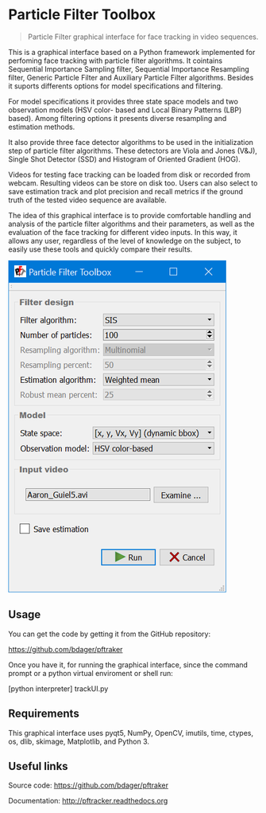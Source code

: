 # Particle Filter Toolbox
> Particle Filter graphical interface for face tracking in video 
sequences.

This is a graphical interface based on a Python framework implemented for 
perfoming face tracking with particle filter algorithms. It cointains 
Sequential Importance Sampling filter, Sequential Importance Resampling 
filter, Generic Particle Filter and Auxiliary Particle Filter algorithms. 
Besides it suports differents options for model specifications and filtering.

For model specifications it provides three state space models and two 
observation models (HSV color- based and Local Binary Patterns (LBP) based). 
Among filtering options it presents diverse resampling and estimation methods.

It also provide three face detector algorithms to be used in the initialization 
step of particle filter algorithms. These detectors are Viola and Jones (V&J), 
Single Shot Detector (SSD) and Histogram of Oriented Gradient (HOG).

Videos for testing face tracking can be loaded from disk or recorded from 
webcam. Resulting videos can be store on disk too. Users can also select 
to save estimation track and plot precision and recall metrics if the 
ground truth of the tested video sequence are available.

The idea of this graphical interface is to provide comfortable handling 
and analysis of the particle filter algorithms and their parameters, as 
well as the evaluation of the face tracking for different video inputs. 
In this way, it allows any user, regardless of the level of knowledge on 
the subject, to easily use these tools and quickly compare their results. 

![Main window of the graphical interface](/docs/source/_static/app1.png)


## Usage

You can get the code by getting it from the GitHub repository:

https://github.com/bdager/pftraker

Once you have it, for running the graphical interface, since the command prompt or a python 
virtual enviroment or shell run:

[python interpreter] trackUI.py


## Requirements

This graphical interface uses pyqt5, NumPy, OpenCV, imutils, time, 
ctypes, os, dlib, skimage, Matplotlib, and Python 3. 


## Useful links

Source code:
https://github.com/bdager/pftraker

Documentation:
http://pftracker.readthedocs.org